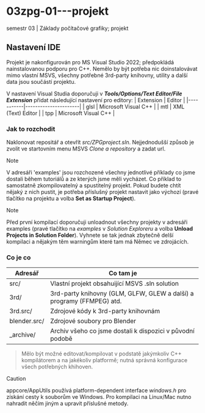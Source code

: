 # 03zpg-01---projekt
semestr 03 | Základy počítačové grafiky; projekt

## Nastavení IDE
Projekt je nakonfigurován pro MS Visual Studio 2022; předpokládá nainstalovanou podporu pro C++. Nemělo by být potřeba nic doinstalovávat mimo vlastní MSVS, všechny potřebné 3rd-party knihovny, utility a další data jsou součástí projektu.

V nastavení Visual Studia doporučuji v ***Tools/Options/Text Editor/File Extension*** přidat následující nastavení pro editory:
| Extension | Editor               |
|-----------|----------------------|
| glsl	    | Microsoft Visual C++ |
| mtl       | XML (Text) Editor    |
| tpp       | Microsoft Visual C++ |

### Jak to rozchodit
Naklonovat repositář a otevřít _src/ZPGproject.sln_. Nejjednodušší způsob je zvolit ve startovním menu MSVS _Clone a repository_ a zadat url.

> [!NOTE]
> V adresáři 'examples' jsou rozchozené všechny jednotlivé příklady co jsme dostali během tutoriálů a ze kterých jsme měli vycházet. Co příklad to samostatně zkompilovatelný a spustitelný projekt. Pokud budete chtít nějaký z nich pustit, je potřeba příslušný projekt nastavit jako výchozí (pravé tlačítko na projektu a volba **Set as Startup Project**).

> [!NOTE]
Před první kompilací doporučuji unloadnout všechny projekty v adresáři examples (pravé tlačítko na _examples_ v _Solution Exploreru_ a volba **Unload Projects in Solution Folder**). Vyhnete se tak jednak zbytečně delší kompilaci a nějakým těm warningům které tam má Němec ve zdrojácích.

### Co je co
| Adresář      | Co tam je                                                             |
|--------------|-----------------------------------------------------------------------|
| src/	       | Vlastní projekt obsahuijící MSVS .sln solution                        |
| 3rd/         | 3rd-party knihovny (GLM, GLFW, GLEW a další) a programy (FFMPEG) atd. |
| 3rd.src/     | Zdrojové kódy k 3rd-party knihovnám                                   |
| blender.src/ | Zdrojové soubory pro Blender                                          |
| _archive/    | Archiv všeho co jsme dostali k dispozici v původní podobě             |

> Mělo být možné editovat/kompilovat v podstatě jakýmkoliv C++ kompilátorem a na jakékoliv platformě; nutná správná konfigurace všech potřebných khihoven.

> [!CAUTION]
> appcore/AppUtils používá platform-dependent interface _windows.h_ pro získání cesty k souborům ve Windows. Pro kompilaci na Linux/Mac nutno nahradit něčím jiným a upravit příslušné metody.